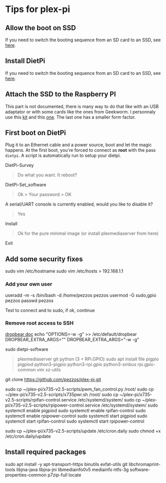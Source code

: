 # Tips for plex-pi

## Allow the boot on SSD

If you need to switch the booting sequence from an SD card to an SSD, see [here](boot-on-ssd/README.md).

## Install DietPi

If you need to switch the booting sequence from an SD card to an SSD, see [here](install-dietpi-on-ssd/README.md).

## Attach the SSD to the Raspberry PI

This part is not documented, there is many way to do that like with an USB adaptator or with some cards like the ones from Geekworm. I personnaly use this [kit](https://geekworm.com/products/raspberry-pi-4-x825-board-x825-case-x735-board-dc-5v-4a-power-supply-kit?variant=39832799838296) and this [one](https://geekworm.com/products/geekworm-naspi-2-5-sata-hdd-ssd-kit-for-raspberry-pi-4-model-b?variant=39916589088856). The last one has a smaller form factor.

## First boot on DietPi

Plug it to an Ethernet cable and a power source, boot and let the magic happens.
At the first boot, you're forced to connect as **root** with the pass `dietpi`.
A script is automatically run to setup your dietpi.

DietPi-Survey

> Do what you want.
> It reboot?

DietPi-Set_software

> Ok > Your password > OK

A serial/UART console is currently enabled, would you like to disable it?

> Yes

Install

> Ok for the pure minimal image (or install plexmediaserver from here)

Exit

## Add some security fixes

sudo vim /etc/hostname
sudo vim /etc/hosts > 192.168.1.1

### Add your own user

useradd -m -s /bin/bash -d /home/pezzos pezzos
usermod -G sudo,gpio pezzos
passwd pezzos

Test to connect and to sudo, if ok, continue

### Remove root access to SSH

[dropbear doc](https://linux.die.net/man/8/dropbear)
echo "OPTIONS=-w -g" >> /etc/default/dropbear
DROPBEAR_EXTRA_ARGS=""
DROPBEAR_EXTRA_ARGS="-w -g"

sudo dietpi-software

> plexmediaserver git python (3 + RPi.GPIO)
> sudo apt install file pigpio pigpiod python3-pigpio python3-rpi.gpio python3-smbus rpi.gpio-common vim xz-utils

git clone https://github.com/pezzos/plex-pi.git

sudo cp ~/plex-pi/x735-v2.5-scripts/pwm_fan_control.py /root/
sudo cp ~/plex-pi/x735-v2.5-scripts/x735pwr.sh /root/
sudo cp ~/plex-pi/x735-v2.5-scripts/rpifan-control.service /etc/systemd/system/
sudo cp ~/plex-pi/x735-v2.5-scripts/rpipower-control.service /etc/systemd/system/
sudo systemctl enable pigpiod
sudo systemctl enable rpifan-control
sudo systemctl enable rpipower-control
sudo systemctl start pigpiod
sudo systemctl start rpifan-control
sudo systemctl start rpipower-control

sudo cp ~/plex-pi/x735-v2.5-scripts/update /etc/cron.daily
sudo chmod +x /etc/cron.daily/update

## Install required packages

sudo apt install -y apt-transport-https binutils exfat-utils git libchromaprint-tools libjna-java libjna-jni libmediainfo0v5 mediainfo ntfs-3g software-properties-common p7zip-full locate
